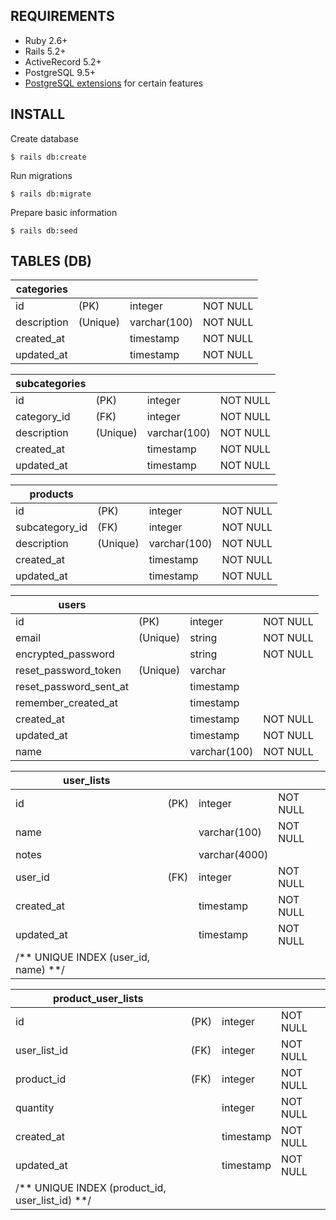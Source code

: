 ## REQUIREMENTS

*   Ruby 2.6+
*   Rails 5.2+
*   ActiveRecord 5.2+
*   PostgreSQL 9.5+
*   [PostgreSQL extensions](https://github.com/Casecommons/pg_search/wiki/Installing-PostgreSQL-Extensions) for certain features

## INSTALL

Create database
```
$ rails db:create
```

Run migrations
```
$ rails db:migrate
```

Prepare basic information
```
$ rails db:seed
```

## TABLES (DB)

| categories  |          |              |          |
| ------------|----------|--------------|----------|
| id          | (PK)     | integer      | NOT NULL |
| description | (Unique) | varchar(100) | NOT NULL |
| created_at  |          | timestamp    | NOT NULL |
| updated_at  |          | timestamp    | NOT NULL |

| subcategories  |          |              |          |
| ---------------|----------|--------------|----------|
| id             | (PK)     | integer      | NOT NULL |
| category_id    | (FK)     | integer      | NOT NULL |
| description    | (Unique) | varchar(100) | NOT NULL |
| created_at     |          | timestamp    | NOT NULL |
| updated_at     |          | timestamp    | NOT NULL |

| products       |          |              |          |
| ---------------|----------|--------------|----------|
| id             | (PK)     | integer      | NOT NULL |
| subcategory_id | (FK)     | integer      | NOT NULL |
| description    | (Unique) | varchar(100) | NOT NULL |
| created_at     |          | timestamp    | NOT NULL |
| updated_at     |          | timestamp    | NOT NULL |

| users                   |          |              |          |
| ------------------------|----------|--------------|----------|
| id                      | (PK)     | integer      | NOT NULL |
| email                   | (Unique) | string       | NOT NULL |
| encrypted_password      |          | string       | NOT NULL |
| reset_password_token    | (Unique) | varchar      |          |
| reset_password_sent_at  |          | timestamp    |          |
| remember_created_at     |          | timestamp    |          |
| created_at              |          | timestamp    | NOT NULL |
| updated_at              |          | timestamp    | NOT NULL |
| name                    |          | varchar(100) | NOT NULL |

| user_lists              |          |              |          |
| ------------------------|----------|--------------|----------|
| id                      | (PK)     | integer      | NOT NULL |
| name                    |          | varchar(100) | NOT NULL |
| notes                   |          | varchar(4000)|          |
| user_id                 | (FK)     | integer      | NOT NULL |
| created_at              |          | timestamp    | NOT NULL |
| updated_at              |          | timestamp    | NOT NULL |
| /** UNIQUE INDEX (user_id, name) **/ ||||

| product_user_lists      |          |              |          |
| ------------------------|----------|--------------|----------|
| id                      | (PK)     | integer      | NOT NULL |
| user_list_id            | (FK)     | integer      | NOT NULL |
| product_id              | (FK)     | integer      | NOT NULL |
| quantity                |          | integer      | NOT NULL |
| created_at              |          | timestamp    | NOT NULL |
| updated_at              |          | timestamp    | NOT NULL |
| /** UNIQUE INDEX (product_id, user_list_id) **/ ||||
